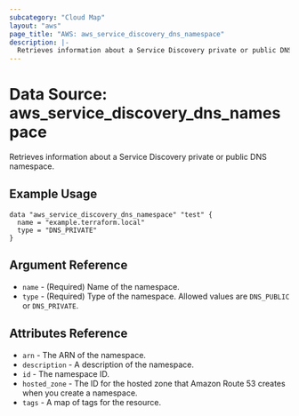 ```yaml
---
subcategory: "Cloud Map"
layout: "aws"
page_title: "AWS: aws_service_discovery_dns_namespace"
description: |-
  Retrieves information about a Service Discovery private or public DNS namespace.
---
```


# Data Source: aws_service_discovery_dns_namespace

Retrieves information about a Service Discovery private or public DNS namespace.

## Example Usage

```hcl
data "aws_service_discovery_dns_namespace" "test" {
  name = "example.terraform.local"
  type = "DNS_PRIVATE"
}
```

## Argument Reference

* `name` - (Required) Name of the namespace.
* `type` - (Required) Type of the namespace. Allowed values are `DNS_PUBLIC` or `DNS_PRIVATE`.

## Attributes Reference

* `arn` - The ARN of the namespace.
* `description` - A description of the namespace.
* `id` - The namespace ID.
* `hosted_zone` - The ID for the hosted zone that Amazon Route 53 creates when you create a namespace.
* `tags` - A map of tags for the resource.
